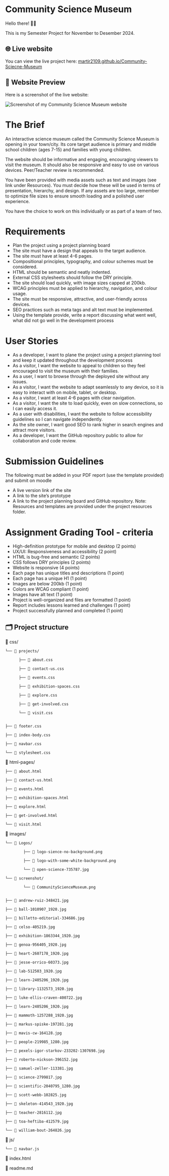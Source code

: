 # Community Science Museum

Hello there! 👋🏼

This is my Semester Project for November to Desember 2024.

## 🌐 Live website

You can view the live project here: [martir2109.github.io/Community-Sciecne-Museum](https://martir2109.github.io/Community-Science-Museum/)

## 📸 Website Preview

Here is a screenshot of the live website:

![Screenshot of my Community Science Museum website](images/screenshot/CommunityScienceMuseum.png "Community Science Museum Website")

# The Brief

An interactive science museum called the Community Science Museum is opening in your town/city. Its core target audience is primary and middle school children (ages 7-15) and families with young children.

The website should be informative and engaging, encouraging viewers to visit the museum. It should also be responsive and easy to use on various devices. Peer/Teacher review is recommended.

You have been provided with media assets such as text and images (see link under Resources). You must decide how these will be used in terms of presentation, hierarchy, and design. If any assets are too large, remember to optimize file sizes to ensure smooth loading and a polished user experience.

You have the choice to work on this individually or as part of a team of two.

# Requirements

- Plan the project using a project planning board
- The site must have a design that appeals to the target audience.
- The site must have at least 4-6 pages.
- Compositional principles, typography, and colour schemes must be considered.
- HTML should be semantic and neatly indented.
- External CSS stylesheets should follow the DRY principle.
- The site should load quickly, with image sizes capped at 200kb.
- WCAG principles must be applied to hierarchy, navigation, and colour usage.
- The site must be responsive, attractive, and user-friendly across devices.
- SEO practices such as meta tags and alt text must be implemented.
- Using the template provide, write a report discussing what went well, what did not go well in the development process

# User Stories

- As a developer, I want to plane the project using a project planning tool and keep it updated throughout the development process
- As a visitor, I want the website to appeal to children so they feel encouraged to visit the museum with their families.
- As a user, I want to browse through the deployed site without any issues.
- As a visitor, I want the website to adapt seamlessly to any device, so it is easy to interact with on mobile, tablet, or desktop.
- As a visitor, I want at least 4-6 pages with clear navigation.
- As a visitor, I want the site to load quickly, even on slow connections, so I can easily access it.
- As a user with disabilities, I want the website to follow accessibility guidelines so I can navigate independently.
- As the site owner, I want good SEO to rank higher in search engines and attract more visitors.
- As a developer, I want the GitHub repository public to allow for collaboration and code review.

# Submission Guidelines

The following must be added in your PDF report (use the template provided) and submit on moodle

- A live version link of the site
- A link to the site’s prototype
- A link to the project planning board and GitHub repository.
  Note: Resources and templates are provided under the project resources folder.

# Assignment Grading Tool - criteria

- High-definition prototype for mobile and desktop (2 points)
- UX/UI: Responsiveness and accessibility (2 point)
- HTML is bug-free and semantic (2 points)
- CSS follows DRY principles (2 points)
- Website is responsive (4 points)
- Each page has unique titles and descriptions (1 point)
- Each page has a unique H1 (1 point)
- Images are below 200kb (1 point)
- Colors are WCAG compliant (1 point)
- Images have alt text (1 point)
- Project is well-organized and files are formatted (1 point)
- Report includes lessons learned and challenges (1 point)
- Project successfully planned and completed (1 point)

## 🗂️ Project structure

📁 css/

    └── 📁 projects/

          ├── 📄 about.css

          ├── 📄 contact-us.css

          ├── 📄 events.css

          ├── 📄 exhibition-spaces.css

          ├── 📄 explore.css

          ├── 📄 get-involved.css

          └── 📄 visit.css


    ├── 📄 footer.css

    ├── 📄 index-body.css

    ├── 📄 navbar.css

    └── 📄 stylesheet.css

📁 html-pages/

    ├── 📄 about.html

    ├── 📄 contact-us.html

    ├── 📄 events.html

    ├── 📄 exhibition-spaces.html

    ├── 📄 explore.html

    ├── 📄 get-involved.html

    └── 📄 visit.html

📁 images/

    └── 📁 Logos/

            ├── 📄 logo-sience-no-background.png

            ├── 📄 logo-with-some-white-background.png

            └── 📄 open-science-735787.jpg

    └── 📁 screenshot/

            └── 📄 CommunityScienceMuseum.png


    ├── 📄 andrew-ruiz-348421.jpg

    ├── 📄 ball-1010907_1920.jpg

    ├── 📄 billetto-editorial-334686.jpg

    ├── 📄 celso-405219.jpg

    ├── 📄 exhibition-1863344_1920.jpg

    ├── 📄 genoa-956405_1920.jpg

    ├── 📄 heart-2607178_1920.jpg

    ├── 📄 jesse-orrico-60373.jpg

    ├── 📄 lab-512503_1920.jpg

    ├── 📄 learn-2405206_1920.jpg

    ├── 📄 library-1132573_1920.jpg

    ├── 📄 luke-ellis-craven-400722.jpg

    ├── 📄 learn-2405206_1920.jpg

    ├── 📄 mammoth-1257288_1920.jpg

    ├── 📄 markus-spiske-197281.jpg

    ├── 📄 mavis-cw-164128.jpg

    ├── 📄 people-219985_1280.jpg

    ├── 📄 pexels-igor-starkov-233202-1307698.jpg

    ├── 📄 roberto-nickson-396152.jpg

    ├── 📄 samuel-zeller-113381.jpg

    ├── 📄 science-2799817.jpg

    ├── 📄 scientific-2040795_1280.jpg

    ├── 📄 scott-webb-102825.jpg

    ├── 📄 skeleton-414543_1920.jpg

    ├── 📄 teacher-2816112.jpg

    ├── 📄 toa-heftiba-412579.jpg

    └── 📄 william-bout-264826.jpg

📁 js/

    └── 📄 navbar.js

📄 index.html

📄 readme.md

